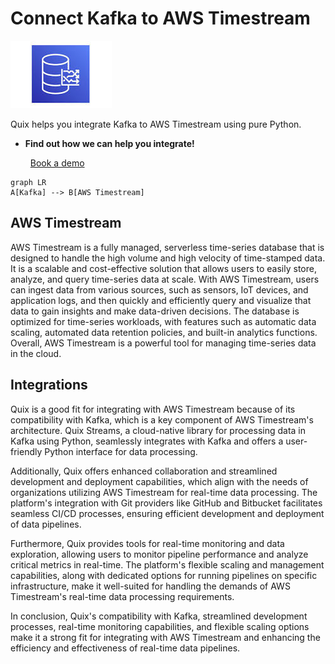 # Connect Kafka to AWS Timestream

![](./images/logo_1.jpg)

Quix helps you integrate Kafka to AWS Timestream using pure Python.

<div class="grid cards blog-grid-card" markdown>

- __Find out how we can help you integrate!__

    <a class="md-button md-button--primary" href="https://share.hsforms.com/1iW0TmZzKQMChk0lxd_tGiw4yjw2?__hstc=175542013.2303933fbd746c0ac86d9ccbe9bc9100.1728383268831.1729603416735.1729620918855.31&__hssc=175542013.1.1729620918855&__hsfp=2132701734" target="_blank" style="margin:.5rem;">Book a demo</a>

</div>

```mermaid
graph LR
A[Kafka] --> B[AWS Timestream]
```

## AWS Timestream

AWS Timestream is a fully managed, serverless time-series database that is designed to handle the high volume and high velocity of time-stamped data. It is a scalable and cost-effective solution that allows users to easily store, analyze, and query time-series data at scale. With AWS Timestream, users can ingest data from various sources, such as sensors, IoT devices, and application logs, and then quickly and efficiently query and visualize that data to gain insights and make data-driven decisions. The database is optimized for time-series workloads, with features such as automatic data scaling, automated data retention policies, and built-in analytics functions. Overall, AWS Timestream is a powerful tool for managing time-series data in the cloud.

## Integrations

Quix is a good fit for integrating with AWS Timestream because of its compatibility with Kafka, which is a key component of AWS Timestream's architecture. Quix Streams, a cloud-native library for processing data in Kafka using Python, seamlessly integrates with Kafka and offers a user-friendly Python interface for data processing.

Additionally, Quix offers enhanced collaboration and streamlined development and deployment capabilities, which align with the needs of organizations utilizing AWS Timestream for real-time data processing. The platform's integration with Git providers like GitHub and Bitbucket facilitates seamless CI/CD processes, ensuring efficient development and deployment of data pipelines.

Furthermore, Quix provides tools for real-time monitoring and data exploration, allowing users to monitor pipeline performance and analyze critical metrics in real-time. The platform's flexible scaling and management capabilities, along with dedicated options for running pipelines on specific infrastructure, make it well-suited for handling the demands of AWS Timestream's real-time data processing requirements.

In conclusion, Quix's compatibility with Kafka, streamlined development processes, real-time monitoring capabilities, and flexible scaling options make it a strong fit for integrating with AWS Timestream and enhancing the efficiency and effectiveness of real-time data pipelines.

